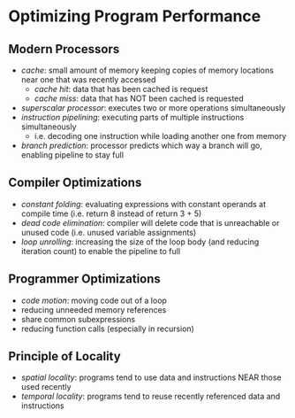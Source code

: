 # Optimizing Program Performance

## Modern Processors

- *cache*: small amount of memory keeping copies of memory locations near one that was recently accessed
  - *cache hit*: data that has been cached is request
  - *cache miss*: data that has NOT been cached is requested
- *superscalar processor*: executes two or more operations simultaneously
- *instruction pipelining*: executing parts of multiple instructions simultaneously
  - i.e. decoding one instruction while loading another one from memory
- *branch prediction*: processor predicts which way a branch will go, enabling pipeline to stay full

## Compiler Optimizations

- *constant folding*: evaluating expressions with constant operands at compile time (i.e. return 8 instead of return 3 + 5)
- *dead code elimination*: compiler will delete code that is unreachable or unused code (i.e. unused variable assignments)
- *loop unrolling*: increasing the size of the loop body (and reducing iteration count) to enable the pipeline to full

## Programmer Optimizations

- *code motion*: moving code out of a loop
- reducing unneeded memory references 
- share common subexpressions
- reducing function calls (especially in recursion)

## Principle of Locality

- *spatial locality*: programs tend to use data and instructions NEAR those used recently
- *temporal locality*: programs tend to reuse recently referenced data and instructions